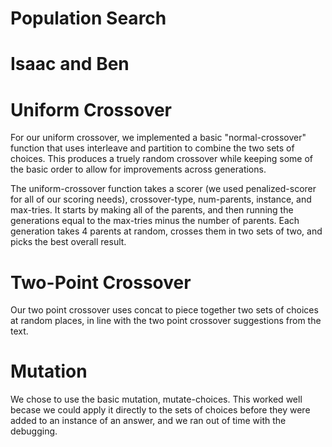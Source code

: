 # Population Search
# Isaac and Ben

# Uniform Crossover

For our uniform crossover, we implemented a basic "normal-crossover" function that uses interleave and partition to combine the two sets of choices. This produces a truely random crossover while keeping some of the basic order to allow for improvements across generations.

The uniform-crossover function takes a scorer (we used penalized-scorer for all of our scoring needs), crossover-type, num-parents, instance, and max-tries. It starts by making all of the parents, and then running the generations equal to the max-tries minus the number of parents. Each generation takes 4 parents at random, crosses them in two sets of two, and picks the best overall result.

# Two-Point Crossover

Our two point crossover uses concat to piece together two sets of choices at random places, in line with the two point crossover suggestions from the text.

# Mutation

We chose to use the basic mutation, mutate-choices. This worked well becase we could apply it directly to the sets of choices before they were added to an instance of an answer, and we ran out of time with the debugging.


